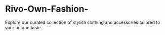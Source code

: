 # Rivo-Own-Fashion-
Explore our curated collection of stylish clothing and accessories tailored to your unique taste.
